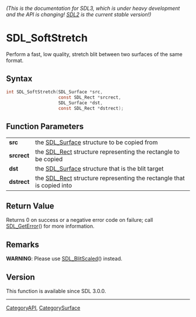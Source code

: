###### (This is the documentation for SDL3, which is under heavy development and the API is changing! [SDL2](https://wiki.libsdl.org/SDL2/) is the current stable version!)
# SDL_SoftStretch

Perform a fast, low quality, stretch blit between two surfaces of the same format.

## Syntax

```c
int SDL_SoftStretch(SDL_Surface *src,
                    const SDL_Rect *srcrect,
                    SDL_Surface *dst,
                    const SDL_Rect *dstrect);

```

## Function Parameters

|                 |                                                                                   |
| --------------- | --------------------------------------------------------------------------------- |
| **src**         | the [SDL_Surface](SDL_Surface) structure to be copied from                        |
| **srcrect**     | the [SDL_Rect](SDL_Rect) structure representing the rectangle to be copied        |
| **dst**         | the [SDL_Surface](SDL_Surface) structure that is the blit target                  |
| **dstrect**     | the [SDL_Rect](SDL_Rect) structure representing the rectangle that is copied into |

## Return Value

Returns 0 on success or a negative error code on failure; call
[SDL_GetError](SDL_GetError)() for more information.

## Remarks

**WARNING**: Please use [SDL_BlitScaled](SDL_BlitScaled)() instead.

## Version

This function is available since SDL 3.0.0.

----
[CategoryAPI](CategoryAPI), [CategorySurface](CategorySurface)

